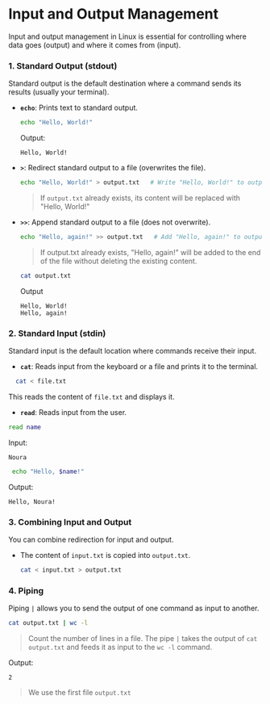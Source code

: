 
# Input and Output Management

Input and output management in Linux is essential for controlling where data goes (output) and where it comes from (input).

### 1. Standard Output (stdout)
Standard output is the default destination where a command sends its results (usually your terminal).
- **`echo`**: Prints text to standard output.
   ```bash
   echo "Hello, World!"
   ```
   Output:
   ```
   Hello, World!
   ```
- **`>`**: Redirect standard output to a file (overwrites the file).
  ```bash
  echo "Hello, World!" > output.txt   # Write "Hello, World!" to output.txt
  ```
  > If `output.txt` already exists, its content will be replaced with "Hello, World!"
  
- **`>>`**: Append standard output to a file (does not overwrite).
  ```bash
  echo "Hello, again!" >> output.txt   # Add "Hello, again!" to output.txt
  ```
  > If output.txt already exists, "Hello, again!" will be added to the end of the file without deleting the existing content.

  ```bash
  cat output.txt
  ```
  Output
  ```
  Hello, World!
  Hello, again!
  ```
### 2. Standard Input (stdin)
Standard input is the default location where commands receive their input.

- **`cat`**: Reads input from the keyboard or a file and prints it to the terminal.
 ```bash
   cat < file.txt
 ```
This reads the content of `file.txt` and displays it.
   
- **`read`**: Reads input from the user.
```bash
read name
```
Input:
```
Noura
```

```bash
 echo "Hello, $name!"
```
 Output:
```
Hello, Noura!
```

### 3. Combining Input and Output
You can combine redirection for input and output.

- The content of `input.txt` is copied into `output.txt`.
   ```bash
   cat < input.txt > output.txt
   ```

### 4. Piping
Piping `|` allows you to send the output of one command as input to another.

   ```bash
   cat output.txt | wc -l   
   ```
> Count the number of lines in a file. The pipe `|` takes the output of `cat output.txt` and feeds it as input to the `wc -l` command.

   Output:
   ```
   2
   ```
> We use the first file `output.txt` 
